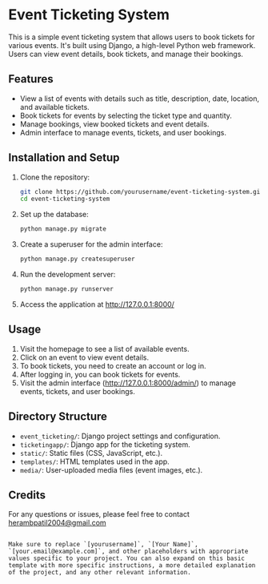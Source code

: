 
# Event Ticketing System

This is a simple event ticketing system that allows users to book tickets for various events. It's built using Django, a high-level Python web framework. Users can view event details, book tickets, and manage their bookings.

## Features

- View a list of events with details such as title, description, date, location, and available tickets.
- Book tickets for events by selecting the ticket type and quantity.
- Manage bookings, view booked tickets and event details.
- Admin interface to manage events, tickets, and user bookings.

## Installation and Setup

1. Clone the repository:

   ```bash
   git clone https://github.com/yourusername/event-ticketing-system.git
   cd event-ticketing-system
   ```



2. Set up the database:

   ```bash
   python manage.py migrate
   ```

3. Create a superuser for the admin interface:

   ```bash
   python manage.py createsuperuser
   ```

4. Run the development server:

   ```bash
   python manage.py runserver
   ```

5. Access the application at http://127.0.0.1:8000/

## Usage

1. Visit the homepage to see a list of available events.
2. Click on an event to view event details.
3. To book tickets, you need to create an account or log in.
4. After logging in, you can book tickets for events.
5. Visit the admin interface (http://127.0.0.1:8000/admin/) to manage events, tickets, and user bookings.

## Directory Structure

- `event_ticketing/`: Django project settings and configuration.
- `ticketingapp/`: Django app for the ticketing system.
- `static/`: Static files (CSS, JavaScript, etc.).
- `templates/`: HTML templates used in the app.
- `media/`: User-uploaded media files (event images, etc.).


## Credits

For any questions or issues, please feel free to contact herambpatil2004@gmail.com

```

Make sure to replace `[yourusername]`, `[Your Name]`, `[your.email@example.com]`, and other placeholders with appropriate values specific to your project. You can also expand on this basic template with more specific instructions, a more detailed explanation of the project, and any other relevant information.
